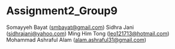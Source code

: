 # Assignment2_Group9
Somayyeh Bayat (smbayat@gmail.com)
Sidhra Jani (sidhrajani@yahoo.com)
Ming Him Tong (leo121713@hotmail.com)
Mohammad Ashraful Alam (alam.ashraful31@gmail.com)
